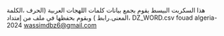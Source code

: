 

هذا السكربت البيسط يقوم بجمع بيانات كلمات اللهجات العربية (الحرف ،الكلمة ،المعنى.رابط ) وبقوم بحفظها في ملف من إمتداد 
DZ_WORD.csv
fouad algeria-2024
wassimdbz6@gmail.com
